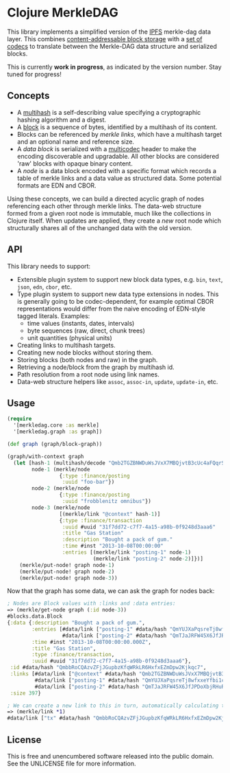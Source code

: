 Clojure MerkleDAG
=================

This library implements a simplified version of the
[IPFS](//github.com/ipfs/ipfs) merkle-dag data layer. This combines
[content-addressable block storage](//github.com/greglook/blocks) with a [set of
codecs](//github.com/greglook/clj-multicodec) to translate between the
Merkle-DAG data structure and serialized blocks.

This is currently **work in progress**, as indicated by the version number. Stay
tuned for progress!

## Concepts

- A [multihash](//github.com/greglook/clj-multihash) is a self-describing
  value specifying a cryptographic hashing algorithm and a digest.
- A [block](//github.com/greglook/blocks) is a sequence of bytes, identified by
  a multihash of its content.
- Blocks can be referenced by _merkle links_, which have a multihash target and
  an optional name and reference size.
- A _data block_ is serialized with a [multicodec](//github.com/greglook/clj-multicodec)
  header to make the encoding discoverable and upgradable. All other blocks are
  considered 'raw' blocks with opaque binary content.
- A _node_ is a data block encoded with a specific format which records a table
  of merkle links and a data value as structured data. Some potential formats
  are EDN and CBOR.

Using these concepts, we can build a directed acyclic graph of nodes referencing
each other through merkle links. The data-web structure formed from a given root
node is immutable, much like the collections in Clojure itself. When updates are
applied, they create a _new_ root node which structurally shares all of the
unchanged data with the old version.

## API

This library needs to support:

- Extensible plugin system to support new block data types, e.g. `bin`, `text`,
  `json`, `edn`, `cbor`, etc.
- Type plugin system to support new data type extensions in nodes. This is
  generally going to be codec-dependent, for example optimal CBOR
  representations would differ from the naive encoding of EDN-style tagged
  literals. Examples:
  - time values (instants, dates, intervals)
  - byte sequences (raw, direct, chunk trees)
  - unit quantities (physical units)
- Creating links to multihash targets.
- Creating new node blocks without storing them.
- Storing blocks (both nodes and raw) in the graph.
- Retrieving a node/block from the graph by multihash id.
- Path resolution from a root node using link names.
- Data-web structure helpers like `assoc`, `assoc-in`, `update`, `update-in`,
  etc.

## Usage

```clojure
(require
  '[merkledag.core :as merkle]
  '[merkledag.graph :as graph])

(def graph (graph/block-graph))

(graph/with-context graph
  (let [hash-1 (multihash/decode "Qmb2TGZBNWDuWsJVxX7MBQjvtB3cUc4aFQqrST32iASnEh")
        node-1 (merkle/node
                 {:type :finance/posting
                  :uuid "foo-bar"})
        node-2 (merkle/node
                 {:type :finance/posting
                  :uuid "frobblenitz omnibus"})
        node-3 (merkle/node
                 [(merkle/link "@context" hash-1)]
                 {:type :finance/transaction
                  :uuid #uuid "31f7dd72-c7f7-4a15-a98b-0f9248d3aaa6"
                  :title "Gas Station"
                  :description "Bought a pack of gum."
                  :time #inst "2013-10-08T00:00:00"
                  :entries [(merkle/link "posting-1" node-1)
                            (merkle/link "posting-2" node-2)]})]
    (merkle/put-node! graph node-1)
    (merkle/put-node! graph node-2)
    (merkle/put-node! graph node-3))
```

Now that the graph has some data, we can ask the graph for nodes back:

```clojure
; Nodes are Block values with :links and :data entries:
=> (merkle/get-node graph (:id node-3))
#blocks.data.Block
{:data {:description "Bought a pack of gum.",
        :entries [#data/link ["posting-1" #data/hash "QmYUJXaPqsreTj8wfxxeYfbi1cPAh7j434LxVSFB2ucPUQ" 49]
                  #data/link ["posting-2" #data/hash "QmTJaJRFW45X6JfJPDoXbjRHuRKuJN5YPEq3PG4XHvcZoS" 61]],
        :time #inst "2013-10-08T00:00:00.000Z",
        :title "Gas Station",
        :type :finance/transaction,
        :uuid #uuid "31f7dd72-c7f7-4a15-a98b-0f9248d3aaa6"},
 :id #data/hash "QmbbRoCQAzvZFjJGupbzKfqWRkLR6HxfxEZmDpw2Kjkqc7",
 :links [#data/link ["@context" #data/hash "Qmb2TGZBNWDuWsJVxX7MBQjvtB3cUc4aFQqrST32iASnEh" nil]
         #data/link ["posting-1" #data/hash "QmYUJXaPqsreTj8wfxxeYfbi1cPAh7j434LxVSFB2ucPUQ" 49]
         #data/link ["posting-2" #data/hash "QmTJaJRFW45X6JfJPDoXbjRHuRKuJN5YPEq3PG4XHvcZoS" 61]],
 :size 397}

; We can create a new link to this in turn, automatically calculating the total size:
=> (merkle/link *1)
#data/link ["tx" #data/hash "QmbbRoCQAzvZFjJGupbzKfqWRkLR6HxfxEZmDpw2Kjkqc7" 507]
```

## License

This is free and unencumbered software released into the public domain.
See the UNLICENSE file for more information.
